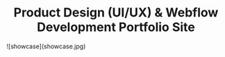 <h1 align="center">Product Design (UI/UX) & Webflow Development Portfolio Site</h1>
![showcase](showcase.jpg)
